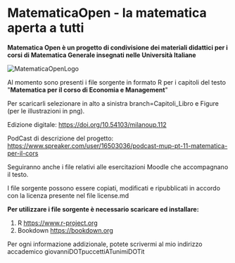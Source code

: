 # MatematicaOpen - la matematica aperta a tutti

**Matematica Open è un progetto di condivisione dei materiali didattici per i corsi di Matematica Generale insegnati nelle Università Italiane**

![MatematicaOpenLogo](https://github.com/giovannipuccetti/MatematicaOpen/assets/74778934/2fe8f467-d64b-49b5-9b01-73360c786446)

Al momento sono presenti i file sorgente in formato R per i capitoli del testo
"**Matematica per il corso di Economia e Management**"

Per scaricarli selezionare in alto a sinistra branch=Capitoli_Libro e Figure (per le illustrazioni in png).

Edizione digitale: https://doi.org/10.54103/milanoup.112


PodCast di descrizione del progetto: https://www.spreaker.com/user/16503036/podcast-mup-pt-11-matematica-per-il-cors


Seguiranno anche i file relativi alle esercitazioni Moodle che accompagnano il testo.

I file sorgente possono essere copiati, modificati e ripubblicati in accordo con la licenza presente nel file license.md

**Per utilizzare i file sorgente è necessario scaricare ed installare:**

1) R https://www.r-project.org
2) Bookdown https://bookdown.org


Per ogni informazione addizionale, potete scrivermi al mio indirizzo accademico giovanniDOTpuccettiATunimiDOTit
